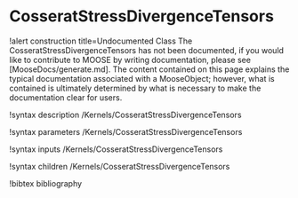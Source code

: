 <!-- MOOSE Documentation Stub: Remove this when content is added. -->

# CosseratStressDivergenceTensors

!alert construction title=Undocumented Class
The CosseratStressDivergenceTensors has not been documented, if you would like to contribute to MOOSE by
writing documentation, please see [MooseDocs/generate.md]. The content contained on this page explains
the typical documentation associated with a MooseObject; however, what is contained is ultimately
determined by what is necessary to make the documentation clear for users.

!syntax description /Kernels/CosseratStressDivergenceTensors

!syntax parameters /Kernels/CosseratStressDivergenceTensors

!syntax inputs /Kernels/CosseratStressDivergenceTensors

!syntax children /Kernels/CosseratStressDivergenceTensors

!bibtex bibliography
